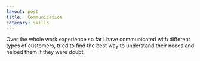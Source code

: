 ```yaml
---
layout: post
title:  Communication
category: skills
---
```

Over the whole work experience so far I have communicated with different types of customers, tried to find the best way to understand their needs and helped them if they were doubt.
